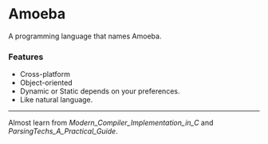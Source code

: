 # Amoeba
A programming language that names Amoeba.
### Features
* Cross-platform
* Object-oriented
* Dynamic or Static depends on your preferences.
* Like natural language.

***
Almost learn from *Modern_Compiler_Implementation_in_C* and *ParsingTechs_A_Practical_Guide*.

